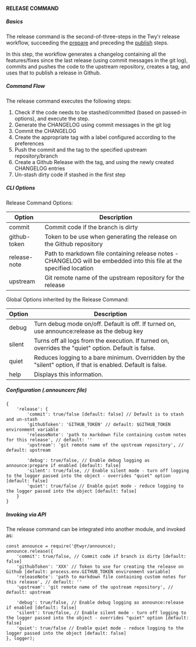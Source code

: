 #### RELEASE COMMAND

##### Basics
The release command is the second-of-three-steps in the Twy'r release workflow,
succeeding the [prepare](PREPARE_COMMAND.md) and preceding the [publish](PUBLISH_COMMAND.md)
steps.

In this step, the workflow generates a changelog containing all the features/fixes since the
last release (using commit messages in the git log), commits and pushes the code to the upstream
repository, creates a tag, and uses that to publish a release in Github.

##### Command Flow

The release command executes the following steps:

1. Check if the code needs to be stashed/committed (based on passed-in options), and execute the step.
1. Generate the CHANGELOG using commit messages in the git log
1. Commit the CHANGELOG
1. Create the appropriate tag with a label configured according to the preferences
1. Push the commit and the tag to the specified upstream repository/branch
1. Create a Github Release with the tag, and using the newly created CHANGELOG entries
1. Un-stash dirty code if stashed in the first step

##### CLI Options

Release Command Options:

| Option | Description |
| --- | --- |
| commit | Commit code if the branch is dirty |
| github-token | Token to be use when generating the release on the Github repository |
| release-note | Path to markdown file containing release notes - CHANGELOG will be embedded into this file at the specified location |
| upstream | Git remote name of the upstream repository for the release |

Global Options inherited by the Release Command:

| Option | Description |
| --- | --- |
| debug | Turn debug mode on/off. Default is off. If turned on, use announce:release as the debug key |
| silent | Turns off all logs from the execution. If turned on, overrides the "quiet" option. Default is false. |
| quiet | Reduces logging to a bare minimum. Overridden by the "silent" option, if that is enabled. Default is false. |
| help | Displays this information. |

##### Configuration (.announcerc file)

```
{
    'release': {
        'commit': true/false [default: false] // Default is to stash and un-stash
        'githubToken': 'GITHUB_TOKEN' // default: $GITHUB_TOKEN environment variable
        'releaseNote': 'path to markdown file containing custom notes for this release', // default: ''
        'upstream': 'git remote name of the upstream repository', // default: upstream

        'debug': true/false, // Enable debug logging as announce:prepare if enabled [default: false]
        'silent': true/false, // Enable silent mode - turn off logging to the logger passed into the object - overrides "quiet" option [default: false]
        'quiet': true/false // Enable quiet mode - reduce logging to the logger passed into the object [default: false]
    }
}
```

##### Invoking via API

The release command can be integrated into another module, and invoked as:

```
const announce = require('@twyr/announce);
announce.release({
    'commit': true/false, // Commit code if branch is dirty [default: false]
    'githubToken': 'XXX' // Token to use for creating the release on Github [default: process.env.GITHUB_TOKEN environment variable]
    'releaseNote': 'path to markdown file containing custom notes for this release', // default: ''
    'upstream': 'git remote name of the upstream repository', // default: upstream

    'debug': true/false, // Enable debug logging as announce:release if enabled [default: false]
    'silent': true/false, // Enable silent mode - turn off logging to the logger passed into the object - overrides "quiet" option [default: false]
    'quiet': true/false // Enable quiet mode - reduce logging to the logger passed into the object [default: false]
}, logger);
```
